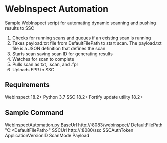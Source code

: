 # WebInspect Automation
Sample WebInspect script for automating dynamic scanning and pushing results to SSC
1. Checks for running scans and queues if an existing scan is running
2. Takes payload.txt file from DefaultFilePath to start scan.  The payload.txt file is a JSON definition that defines the scan
3. Starts scan saving scan ID for generating results
4. Watches for scan to complete
5. Pulls scan as txt, .scan, and .fpr
6. Uploads FPR to SSC

## Requirements
WebInspect 18.2+
Python 3.7
SSC 18.2+
Fortify update utility 18.2+

## Sample Command
WebInspectAutomation.py BaseUrl http://<WebInspectMachine>:8083/webinspect/ DefaultFilePath "C:\<DefaultFilePath>" SSCUrl http://<SSCServer>:8080/ssc SSCAuthToken <AuthTokenFromSSC> ApplicationVersionID <SSCAppVersionID> ScanMode Payload
